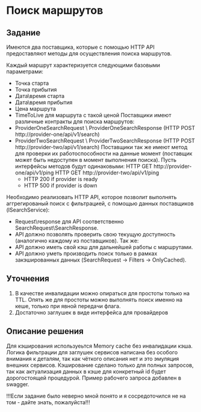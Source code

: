 # Поиск маршрутов

## Задание
Имеются два поставщика, которые с помощью HTTP API предоставляют методы для осуществления поиска маршрутов.

Каждый маршрут характеризуется следующими базовыми параметрами:
  - Точка старта
  - Точка прибытия
  - Дата\время старта
  - Дата\время прибытия
  - Цена маршрута
  - TimeToLive для маршрута с такой ценой
Поставщики имеют различные контракты для поиска маршрутов:
- ProviderOneSearchRequest \ ProviderOneSearchResponse (HTTP POST http://provider-one/api/v1/search)
- ProviderTwoSearchRequest \ ProviderTwoSearchResponse (HTTP POST http://provider-two/api/v1/search)
Поставщики так же имеют метод для проверки их работоспособности на данные момент (поставщик может быть недоступен в момент выполнения поиска).
Пусть интерфейсы методов будут одинаковыми:
HTTP GET http://provider-one/api/v1/ping
HTTP GET http://provider-two/api/v1/ping
  - HTTP 200 if provider is ready
  - HTTP 500 if provider is down
  
Необходимо реализовать HTTP API, которое позволит выполнять аггрегированый поиск с фильтрацией, с помощью данных поставщиков (ISearchService):
- Request\response для API соответственно SearchRequest\SearchResponse.
- API должно позволять проверить свою текущую доступность (аналогично каждому из поставщиков).
Так же:
- API должно иметь свой кэш для дальнейшей работы с маршрутами.
- API должно уметь производить поиск только в рамках закэшированных данных (SearchRequest -> Filters -> OnlyCached).

## Уточнения
1. В качестве инвалидации можно опираться для простоты только на TTL. Опять же для простоты можно выполнять поиск именно на кеше, только при явной передачи флага.
2. Достаточно заглушек в виде интерфейса для провайдеров

## Описание решения
Для кэширования используеьтся Memory cache без инвалидации кэша.
Логика фильтрации для заглушек сервисов написана без особого внимания к деталям, так как чёткого описания нет и это эмуляция внешних сервисов.
Кэширование сделано только для полных запросов, так как актуализация данных в кэше для конкретный id будет дорогостоящей процедурой.
Пример рабочего запроса добавлен в swagger.

!!!Если задание было неверно мной понято и я сосредоточился не на том - дайте знать, пожалуйста!!! 